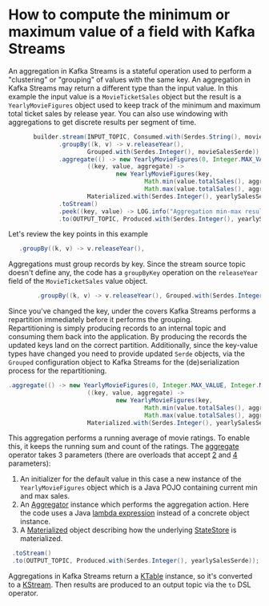 <!-- title: How to compute the minimum or maximum value of a field with Kafka Streams -->
<!-- description: In this tutorial, learn how to compute the minimum or maximum value of a field with Kafka Streams, with step-by-step instructions and supporting code. -->

# How to compute the minimum or maximum value of a field with Kafka Streams

An aggregation in Kafka Streams is a stateful operation used to perform a "clustering" or "grouping" of values with
the same key.  An aggregation in Kafka Streams may return a different type than the input value.  In this example
the input value is a `MovieTicketSales` object but the result is a `YearlyMovieFigures` object used to keep track of the minimum and maximum total
ticket sales by release year. You can also use windowing with aggregations to get discrete results per segment of time.


``` java
       builder.stream(INPUT_TOPIC, Consumed.with(Serdes.String(), movieSalesSerde))
              .groupBy((k, v) -> v.releaseYear(),
                      Grouped.with(Serdes.Integer(), movieSalesSerde))
              .aggregate(() -> new YearlyMovieFigures(0, Integer.MAX_VALUE, Integer.MIN_VALUE),
                      ((key, value, aggregate) ->
                              new YearlyMovieFigures(key,
                                      Math.min(value.totalSales(), aggregate.minTotalSales()),
                                      Math.max(value.totalSales(), aggregate.maxTotalSales()))),
                      Materialized.with(Serdes.Integer(), yearlySalesSerde))
              .toStream()
              .peek((key, value) -> LOG.info("Aggregation min-max results key[{}] value[{}]", key, value))
              .to(OUTPUT_TOPIC, Produced.with(Serdes.Integer(), yearlySalesSerde));
```

Let's review the key points in this example

``` java
   .groupBy((k, v) -> v.releaseYear(),
```  

Aggregations must group records by key.  Since the stream source topic doesn't define any, the code has a `groupByKey` operation on the `releaseYear` field
of the `MovieTicketSales` value object.

``` java
        .groupBy((k, v) -> v.releaseYear(), Grouped.with(Serdes.Integer(), movieSalesSerde) 
```

Since you've changed the key, under the covers Kafka Streams performs a repartition immediately before it performs the grouping.  
Repartitioning is simply producing records to an internal topic and consuming them back into the application.   By producing the records the updated keys land on
the correct partition. Additionally, since the key-value types have changed you need to provide updated `Serde` objects, via the `Grouped` configuration object
to Kafka Streams for the (de)serialization process for the repartitioning.

``` java
.aggregate(() -> new YearlyMovieFigures(0, Integer.MAX_VALUE, Integer.MIN_VALUE),
                      ((key, value, aggregate) ->
                              new YearlyMovieFigures(key,
                                      Math.min(value.totalSales(), aggregate.minTotalSales()),
                                      Math.max(value.totalSales(), aggregate.maxTotalSales()))),
                      Materialized.with(Serdes.Integer(), yearlySalesSerde))
```

This aggregation performs a running average of movie ratings.  To enable this, it keeps the running sum and count of the ratings.  The [aggregate](https://javadoc.io/static/org.apache.kafka/kafka-streams/3.6.0/org/apache/kafka/streams/kstream/KGroupedStream.html#aggregate-org.apache.kafka.streams.kstream.Initializer-org.apache.kafka.streams.kstream.Aggregator-org.apache.kafka.streams.kstream.Materialized-) operator takes 3 parameters (there are overloads that accept [2](https://javadoc.io/static/org.apache.kafka/kafka-streams/3.6.0/org/apache/kafka/streams/kstream/KGroupedStream.html#aggregate-org.apache.kafka.streams.kstream.Initializer-org.apache.kafka.streams.kstream.Aggregator-) and [4](https://javadoc.io/static/org.apache.kafka/kafka-streams/3.6.0/org/apache/kafka/streams/kstream/KGroupedStream.html#aggregate-org.apache.kafka.streams.kstream.Initializer-org.apache.kafka.streams.kstream.Aggregator-org.apache.kafka.streams.kstream.Named-org.apache.kafka.streams.kstream.Materialized-) parameters):

1. An initializer for the default value in this case a new instance of the `YearlyMovieFigures` object which is a Java POJO containing current min and max sales.
2. An [Aggregator](https://javadoc.io/static/org.apache.kafka/kafka-streams/3.6.0/org/apache/kafka/streams/kstream/Aggregator.html) instance which performs the aggregation action.  Here the code uses a Java [lambda expression](https://docs.oracle.com/javase/tutorial/java/javaOO/lambdaexpressions.html) instead of a concrete object instance.
3. A [Materialized](https://javadoc.io/static/org.apache.kafka/kafka-streams/3.6.0/org/apache/kafka/streams/kstream/Materialized.html) object describing how the underlying [StateStore](https://javadoc.io/static/org.apache.kafka/kafka-streams/3.6.0/org/apache/kafka/streams/processor/StateStore.html) is materialized.


``` java
 .toStream()
 .to(OUTPUT_TOPIC, Produced.with(Serdes.Integer(), yearlySalesSerde));
```
Aggregations in Kafka Streams return a [KTable](https://javadoc.io/static/org.apache.kafka/kafka-streams/3.6.0/org/apache/kafka/streams/kstream/KTable.html) instance, so it's converted to a [KStream](https://javadoc.io/static/org.apache.kafka/kafka-streams/3.6.0/org/apache/kafka/streams/kstream/KStream.html).  Then results are produced to an output topic via the `to` DSL operator.
